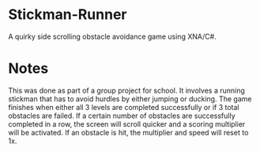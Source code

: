 # Stickman-Runner
A quirky side scrolling obstacle avoidance game using XNA/C#.

# Notes
This was done as part of a group project for school.  It involves a running stickman that has to avoid hurdles by either jumping or ducking.  The game finishes when either all 3 levels are completed successfully or if 3 total obstacles are failed.  If a certain number of obstacles are successfully completed in a row, the screen will scroll quicker and a scoring multiplier will be activated.  If an obstacle is hit, the multiplier and speed will reset to 1x.
